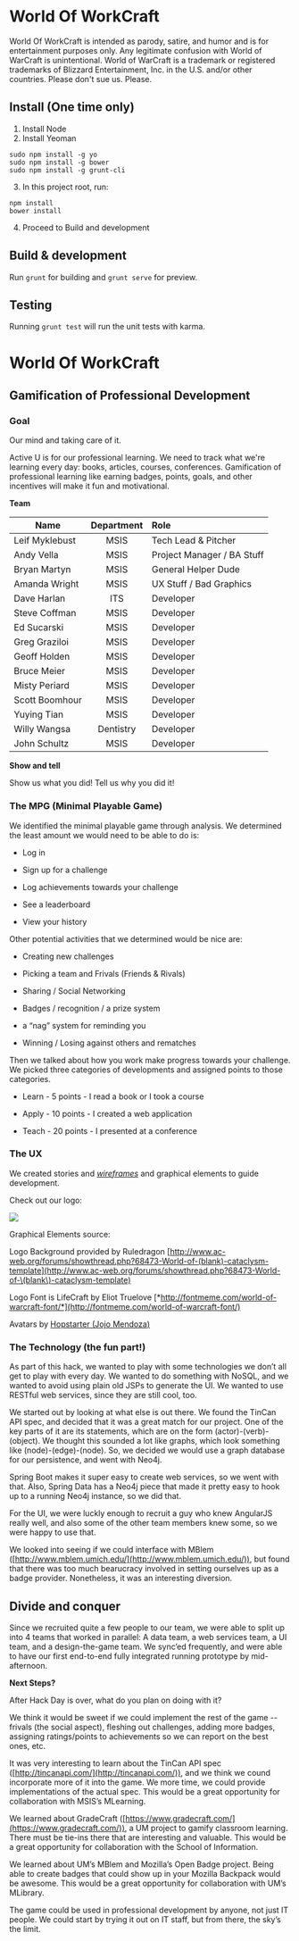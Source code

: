 # World Of WorkCraft

World Of WorkCraft is intended as parody, satire, and humor and is for entertainment purposes only. Any legitimate confusion with World of WarCraft is unintentional. World of WarCraft is a trademark or registered trademarks of Blizzard Entertainment, Inc. in the U.S. and/or other countries. Please don't sue us. Please.

## Install (One time only)

1. Install Node
2. Install Yeoman
```
sudo npm install -g yo
sudo npm install -g bower
sudo npm install -g grunt-cli
```
3. In this project root, run:
```
npm install
bower install
```
4. Proceed to Build and development

## Build & development

Run `grunt` for building and `grunt serve` for preview.

## Testing

Running `grunt test` will run the unit tests with karma.

# World Of WorkCraft

## Gamification of Professional Development

### Goal

<span id="h.x2k3838n6dnl" class="anchor"></span>Our mind and taking care of it.

<span id="h.gjdgxs" class="anchor"></span>Active U is for our
professional learning. We need to track what we're learning every day:
books, articles, courses, conferences. Gamification of professional
learning like earning badges, points, goals, and other incentives will
make it fun and motivational.

<span id="h.30j0zll" class="anchor"></span>**Team**

| Name           | Department    | Role               |
| -------------- |:-------------:| :------------------|
|  Leif Myklebust|   MSIS        | Tech Lead & Pitcher|
|  Andy Vella    |   MSIS        | Project Manager / BA Stuff |
|  Bryan Martyn  |   MSIS        | General Helper Dude |
|  Amanda Wright |   MSIS        | UX Stuff / Bad Graphics |
|  Dave Harlan   |   ITS         |      Developer |
|  Steve Coffman |   MSIS        |      Developer |
|  Ed Sucarski   |   MSIS        |      Developer |
|  Greg Graziloi |   MSIS        |      Developer |
|  Geoff Holden  |   MSIS        |      Developer |
|  Bruce Meier   |   MSIS        |      Developer |
|  Misty Periard |   MSIS        |      Developer |
|  Scott Boomhour|   MSIS        |      Developer |
|  Yuying Tian   |   MSIS        |      Developer |
|  Willy Wangsa  |   Dentistry   |    Developer |
|  John Schultz  |   MSIS        |      Developer |

<span id="h.1fob9te" class="anchor"></span>**Show and tell**

Show us what you did! Tell us why you did it!

### The MPG (Minimal Playable Game)

We identified the minimal playable game through analysis. We determined
the least amount we would need to be able to do is:

-   Log in

-   Sign up for a challenge

-   Log achievements towards your challenge

-   See a leaderboard

-   View your history

Other potential activities that we determined would be nice are:

-   Creating new challenges

-   Picking a team and Frivals (Friends & Rivals)

-   Sharing / Social Networking

-   Badges / recognition / a prize system

-   a “nag” system for reminding you

-   Winning / Losing against others and rematches

Then we talked about how you work make progress towards your challenge.
We picked three categories of developments and assigned points to those
categories.

-   Learn - 5 points - I read a book or I took a course

-   Apply - 10 points - I created a web application

-   Teach - 20 points - I presented at a conference

### The UX

We created stories and
[*wireframes*](https://www.lucidchart.com/documents/view/bac267ff-f78a-419a-9d8f-4df4b6b63ae3)
and graphical elements to guide development.

Check out our logo:

![](media/image01.png)

Graphical Elements source:

Logo Background provided by Ruledragon
[http://www.ac-web.org/forums/showthread.php?68473-World-of-(blank)-cataclysm-template](http://www.ac-web.org/forums/showthread.php?68473-World-of-\(blank\)-cataclysm-template)

Logo Font is LifeCraft by Eliot Truelove
[*http://fontmeme.com/world-of-warcraft-font/*](http://fontmeme.com/world-of-warcraft-font/)

Avatars by [Hopstarter (Jojo
Mendoza](http://www.iconarchive.com/artist/hopstarter.html)[)](http://www.iconarchive.com/artist/hopstarter.html)

### The Technology (the fun part!)

As part of this hack, we wanted to play with some technologies we don’t
all get to play with every day. We wanted to do something with NoSQL,
and we wanted to avoid using plain old JSPs to generate the UI. We
wanted to use RESTful web services, since they are still cool, too.

We started out by looking at what else is out there. We found the TinCan
API spec, and decided that it was a great match for our project. One of
the key parts of it are its statements, which are on the form
(actor)-(verb)-(object). We thought this sounded a lot like graphs,
which look something like (node)-(edge)-(node). So, we decided we would
use a graph database for our persistence, and went with Neo4j.

Spring Boot makes it super easy to create web services, so we went with
that. Also, Spring Data has a Neo4j piece that made it pretty easy to
hook up to a running Neo4j instance, so we did that.

For the UI, we were luckly enough to recruit a guy who knew AngularJS
really well, and also some of the other team members knew some, so we
were happy to use that.

We looked into seeing if we could interface with MBlem
([http://www.mblem.umich.edu/](http://www.mblem.umich.edu/)), but
found that there was too much bearucracy involved in setting ourselves
up as a badge provider. Nonetheless, it was an interesting diversion.

## Divide and conquer

Since we recruited quite a few people to our team, we were able to split
up into 4 teams that worked in parallel: A data team, a web services
team, a UI team, and a design-the-game team. We sync’ed frequently, and
were able to have our first end-to-end fully integrated running
prototype by mid-afternoon.

<span id="h.3znysh7" class="anchor"></span>**Next Steps?**

After Hack Day is over, what do you plan on doing with it?

We think it would be sweet if we could implement the rest of the game --
frivals (the social aspect), fleshing out challenges, adding more
badges, assigning ratings/points to achievements so we can report on the
best ones, etc.

It was very interesting to learn about the TinCan API spec
([http://tincanapi.com/](http://tincanapi.com/)), and we think we
cound incorporate more of it into the game. We more time, we could
provide implementations of the actual spec. This would be a great
opportunity for collaboration with MSIS’s MLearning.

We learned about GradeCraft
([https://www.gradecraft.com/](https://www.gradecraft.com/)), a UM
project to gamify classroom learning. There must be tie-ins there that
are interesting and valuable. This would be a great opportunity for
collaboration with the School of Information.

We learned about UM’s MBlem and Mozilla’s Open Badge project. Being able
to create badges that could show up in your Mozilla Backpack would be
awesome. This would be a great opportunity for collaboration with UM’s
MLibrary.

The game could be used in professional development by anyone, not just
IT people. We could start by trying it out on IT staff, but from there,
the sky’s the limit.
